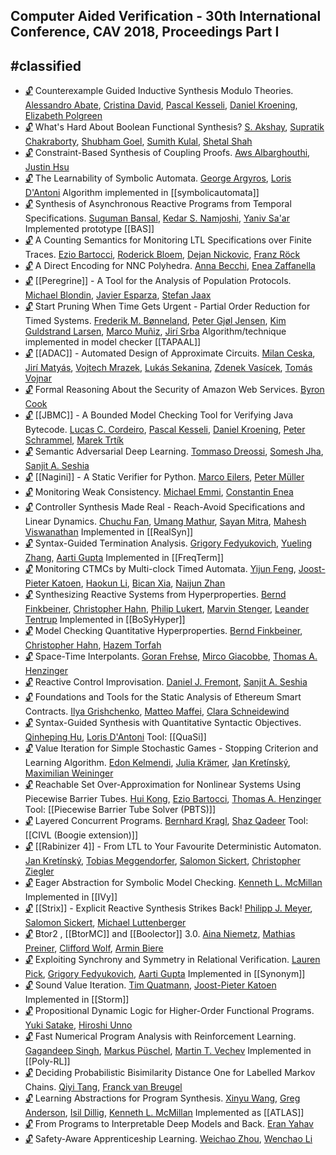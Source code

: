 ## Computer Aided Verification - 30th International Conference, CAV 2018, Proceedings Part I
#classified
---
-	[🔓](https://doi.org/10.1007/978-3-319-96145-3_15) Counterexample Guided Inductive Synthesis Modulo Theories.
	[Alessandro Abate](https://dblp.org/pid/19/3904.html), [Cristina David](https://dblp.org/pid/01/3840.html), [Pascal Kesseli](https://dblp.org/pid/168/8498.html), [Daniel Kroening](https://dblp.org/pid/k/DanielKroening.html), [Elizabeth Polgreen](https://dblp.org/pid/183/7353.html)
-	[🔓](https://doi.org/10.1007/978-3-319-96145-3_14) What's Hard About Boolean Functional Synthesis?
	[S. Akshay](https://dblp.org/pid/28/6534.html), [Supratik Chakraborty](https://dblp.org/pid/34/4525.html), [Shubham Goel](https://dblp.org/pid/194/2742.html), [Sumith Kulal](https://dblp.org/pid/180/9770.html), [Shetal Shah](https://dblp.org/pid/41/3254.html)
-	[🔓](https://doi.org/10.1007/978-3-319-96145-3_18) Constraint-Based Synthesis of Coupling Proofs.
	[Aws Albarghouthi](https://dblp.org/pid/90/8295.html), [Justin Hsu](https://dblp.org/pid/35/10964.html)
-	[🔓](https://doi.org/10.1007/978-3-319-96145-3_23) The Learnability of Symbolic Automata.
	[George Argyros](https://dblp.org/pid/145/1793.html), [Loris D'Antoni](https://dblp.org/pid/85/770.html)
	Algorithm implemented in [[symbolicautomata]]
-	[🔓](https://doi.org/10.1007/978-3-319-96145-3_20) Synthesis of Asynchronous Reactive Programs from Temporal Specifications.
	[Suguman Bansal](https://dblp.org/pid/217/4777.html), [Kedar S. Namjoshi](https://dblp.org/pid/96/6348.html), [Yaniv Sa'ar](https://dblp.org/pid/58/1051.html)
	Implemented prototype [[BAS]]
-	[🔓](https://doi.org/10.1007/978-3-319-96145-3_29) A Counting Semantics for Monitoring LTL Specifications over Finite Traces.
	[Ezio Bartocci](https://dblp.org/pid/b/EzioBartocci.html), [Roderick Bloem](https://dblp.org/pid/80/1300.html), [Dejan Nickovic](https://dblp.org/pid/60/1425.html), [Franz Röck](https://dblp.org/pid/39/8503.html)
-	[🔓](https://doi.org/10.1007/978-3-319-96145-3_13) A Direct Encoding for NNC Polyhedra.
	[Anna Becchi](https://dblp.org/pid/210/2636.html), [Enea Zaffanella](https://dblp.org/pid/01/1396.html)
-	[🔓](https://doi.org/10.1007/978-3-319-96145-3_34) [[Peregrine]] - A Tool for the Analysis of Population Protocols.
	[Michael Blondin](https://dblp.org/pid/117/6024.html), [Javier Esparza](https://dblp.org/pid/e/JEsparza.html), [Stefan Jaax](https://dblp.org/pid/182/9266.html)
-	[🔓](https://doi.org/10.1007/978-3-319-96145-3_28) Start Pruning When Time Gets Urgent - Partial Order Reduction for Timed Systems.
	[Frederik M. Bønneland](https://dblp.org/pid/220/0647.html), [Peter Gjøl Jensen](https://dblp.org/pid/144/4964.html), [Kim Guldstrand Larsen](https://dblp.org/pid/l/KimGuldstrandLarsen.html), [Marco Muñiz](https://dblp.org/pid/12/9960.html), [Jirí Srba](https://dblp.org/pid/s/JiriSrba.html)
	Algorithm/technique implemented in model checker [[TAPAAL]]
-	[🔓](https://doi.org/10.1007/978-3-319-96145-3_35) [[ADAC]] - Automated Design of Approximate Circuits.
	[Milan Ceska](https://dblp.org/pid/213/3728.html), [Jirí Matyás](https://dblp.org/pid/211/0035.html), [Vojtech Mrazek](https://dblp.org/pid/157/1370.html), [Lukás Sekanina](https://dblp.org/pid/49/5896.html), [Zdenek Vasícek](https://dblp.org/pid/07/1601.html), [Tomás Vojnar](https://dblp.org/pid/51/533.html)
-	[🔓](https://doi.org/10.1007/978-3-319-96145-3_3) Formal Reasoning About the Security of Amazon Web Services.
	[Byron Cook](https://dblp.org/pid/36/113.html)
-	[🔓](https://doi.org/10.1007/978-3-319-96145-3_10) [[JBMC]] - A Bounded Model Checking Tool for Verifying Java Bytecode.
	[Lucas C. Cordeiro](https://dblp.org/pid/42/4311.html), [Pascal Kesseli](https://dblp.org/pid/168/8498.html), [Daniel Kroening](https://dblp.org/pid/k/DanielKroening.html), [Peter Schrammel](https://dblp.org/pid/23/8898.html), [Marek Trtík](https://dblp.org/pid/24/9889.html)
-	[🔓](https://doi.org/10.1007/978-3-319-96145-3_1) Semantic Adversarial Deep Learning.
	[Tommaso Dreossi](https://dblp.org/pid/117/9140.html), [Somesh Jha](https://dblp.org/pid/j/SomeshJha.html), [Sanjit A. Seshia](https://dblp.org/pid/s/SanjitASeshia.html)
-	[🔓](https://doi.org/10.1007/978-3-319-96145-3_33) [[Nagini]] - A Static Verifier for Python.
	[Marco Eilers](https://dblp.org/pid/217/4745.html), [Peter Müller](https://dblp.org/pid/m/PMuller1.html)
-	[🔓](https://doi.org/10.1007/978-3-319-96145-3_26) Monitoring Weak Consistency.
	[Michael Emmi](https://dblp.org/pid/76/5819.html), [Constantin Enea](https://dblp.org/pid/72/2839.html)
-	[🔓](https://doi.org/10.1007/978-3-319-96145-3_19) Controller Synthesis Made Real - Reach-Avoid Specifications and Linear Dynamics.
	[Chuchu Fan](https://dblp.org/pid/127/1756.html), [Umang Mathur](https://dblp.org/pid/137/7835.html), [Sayan Mitra](https://dblp.org/pid/07/3797.html), [Mahesh Viswanathan](https://dblp.org/pid/23/2759-1.html)
	Implemented in [[RealSyn]]
-	[🔓](https://doi.org/10.1007/978-3-319-96145-3_7) Syntax-Guided Termination Analysis.
	[Grigory Fedyukovich](https://dblp.org/pid/43/8810.html), [Yueling Zhang](https://dblp.org/pid/76/10611.html), [Aarti Gupta](https://dblp.org/pid/18/2229.html)
	Implemented in [[FreqTerm]]
-	[🔓](https://doi.org/10.1007/978-3-319-96145-3_27) Monitoring CTMCs by Multi-clock Timed Automata.
	[Yijun Feng](https://dblp.org/pid/138/5942.html), [Joost-Pieter Katoen](https://dblp.org/pid/k/JoostPieterKatoen.html), [Haokun Li](https://dblp.org/pid/213/7996.html), [Bican Xia](https://dblp.org/pid/07/587.html), [Naijun Zhan](https://dblp.org/pid/63/1911.html)
-	[🔓](https://doi.org/10.1007/978-3-319-96145-3_16) Synthesizing Reactive Systems from Hyperproperties.
	[Bernd Finkbeiner](https://dblp.org/pid/73/4443.html), [Christopher Hahn](https://dblp.org/pid/91/9661.html), [Philip Lukert](https://dblp.org/pid/223/5136.html), [Marvin Stenger](https://dblp.org/pid/189/1078.html), [Leander Tentrup](https://dblp.org/pid/143/2715.html)
	Implemented in [[BoSyHyper]]
-	[🔓](https://doi.org/10.1007/978-3-319-96145-3_8) Model Checking Quantitative Hyperproperties.
	[Bernd Finkbeiner](https://dblp.org/pid/73/4443.html), [Christopher Hahn](https://dblp.org/pid/91/9661.html), [Hazem Torfah](https://dblp.org/pid/140/9733.html)
-	[🔓](https://doi.org/10.1007/978-3-319-96145-3_25) Space-Time Interpolants.
	[Goran Frehse](https://dblp.org/pid/95/3625.html), [Mirco Giacobbe](https://dblp.org/pid/134/7846.html), [Thomas A. Henzinger](https://dblp.org/pid/h/ThomasAHenzinger.html)
-	[🔓](https://doi.org/10.1007/978-3-319-96145-3_17) Reactive Control Improvisation.
	[Daniel J. Fremont](https://dblp.org/pid/144/7602.html), [Sanjit A. Seshia](https://dblp.org/pid/s/SanjitASeshia.html)
-	[🔓](https://doi.org/10.1007/978-3-319-96145-3_4) Foundations and Tools for the Static Analysis of Ethereum Smart Contracts.
	[Ilya Grishchenko](https://dblp.org/pid/180/7263.html), [Matteo Maffei](https://dblp.org/pid/25/3571.html), [Clara Schneidewind](https://dblp.org/pid/215/5466.html)
-	[🔓](https://doi.org/10.1007/978-3-319-96145-3_21) Syntax-Guided Synthesis with Quantitative Syntactic Objectives.
	[Qinheping Hu](https://dblp.org/pid/201/4822.html), [Loris D'Antoni](https://dblp.org/pid/85/770.html)
	Tool: [[QuaSi]]
-	[🔓](https://doi.org/10.1007/978-3-319-96145-3_36) Value Iteration for Simple Stochastic Games - Stopping Criterion and Learning Algorithm.
	[Edon Kelmendi](https://dblp.org/pid/140/7385.html), [Julia Krämer](https://dblp.org/pid/132/6988.html), [Jan Kretínský](https://dblp.org/pid/95/6511.html), [Maximilian Weininger](https://dblp.org/pid/194/2910.html)
-	[🔓](https://doi.org/10.1007/978-3-319-96145-3_24) Reachable Set Over-Approximation for Nonlinear Systems Using Piecewise Barrier Tubes.
	[Hui Kong](https://dblp.org/pid/94/1836.html), [Ezio Bartocci](https://dblp.org/pid/b/EzioBartocci.html), [Thomas A. Henzinger](https://dblp.org/pid/h/ThomasAHenzinger.html)
	Tool: [[Piecewise Barrier Tube Solver (PBTS)]]
-	[🔓](https://doi.org/10.1007/978-3-319-96145-3_5) Layered Concurrent Programs.
	[Bernhard Kragl](https://dblp.org/pid/138/6924.html), [Shaz Qadeer](https://dblp.org/pid/q/ShazQadeer.html)
	Tool: [[CIVL (Boogie extension)]]
-	[🔓](https://doi.org/10.1007/978-3-319-96145-3_30) [[Rabinizer 4]] - From LTL to Your Favourite Deterministic Automaton.
	[Jan Kretínský](https://dblp.org/pid/95/6511.html), [Tobias Meggendorfer](https://dblp.org/pid/194/2764.html), [Salomon Sickert](https://dblp.org/pid/129/1369.html), [Christopher Ziegler](https://dblp.org/pid/223/5064.html)
-	[🔓](https://doi.org/10.1007/978-3-319-96145-3_11) Eager Abstraction for Symbolic Model Checking.
	[Kenneth L. McMillan](https://dblp.org/pid/m/KennethLMcMillan.html)
	Implemented in [[IVy]]
-	[🔓](https://doi.org/10.1007/978-3-319-96145-3_31) [[Strix]] - Explicit Reactive Synthesis Strikes Back!
	[Philipp J. Meyer](https://dblp.org/pid/118/3833.html), [Salomon Sickert](https://dblp.org/pid/129/1369.html), [Michael Luttenberger](https://dblp.org/pid/62/964.html)
-	[🔓](https://doi.org/10.1007/978-3-319-96145-3_32) Btor2 , [[BtorMC]] and [[Boolector]] 3.0.
	[Aina Niemetz](https://dblp.org/pid/115/4373.html), [Mathias Preiner](https://dblp.org/pid/115/4371.html), [Clifford Wolf](https://dblp.org/pid/121/1469.html), [Armin Biere](https://dblp.org/pid/b/ArminBiere.html)
-	[🔓](https://doi.org/10.1007/978-3-319-96145-3_9) Exploiting Synchrony and Symmetry in Relational Verification.
	[Lauren Pick](https://dblp.org/pid/223/5412.html), [Grigory Fedyukovich](https://dblp.org/pid/43/8810.html), [Aarti Gupta](https://dblp.org/pid/18/2229.html)
	Implemented in [[Synonym]]
-	[🔓](https://doi.org/10.1007/978-3-319-96145-3_37) Sound Value Iteration.
	[Tim Quatmann](https://dblp.org/pid/162/9630.html), [Joost-Pieter Katoen](https://dblp.org/pid/k/JoostPieterKatoen.html)
	Implemented in [[Storm]]
-	[🔓](https://doi.org/10.1007/978-3-319-96145-3_6) Propositional Dynamic Logic for Higher-Order Functional Programs.
	[Yuki Satake](https://dblp.org/pid/211/9273.html), [Hiroshi Unno](https://dblp.org/pid/24/6058.html)
-	[🔓](https://doi.org/10.1007/978-3-319-96145-3_12) Fast Numerical Program Analysis with Reinforcement Learning.
	[Gagandeep Singh](https://dblp.org/pid/64/3747-1.html), [Markus Püschel](https://dblp.org/pid/37/6355.html), [Martin T. Vechev](https://dblp.org/pid/93/2189.html)
	Implemented in [[Poly-RL]]
-	[🔓](https://doi.org/10.1007/978-3-319-96145-3_39) Deciding Probabilistic Bisimilarity Distance One for Labelled Markov Chains.
	[Qiyi Tang](https://dblp.org/pid/184/8455-1.html), [Franck van Breugel](https://dblp.org/pid/89/3661.html)
-	[🔓](https://doi.org/10.1007/978-3-319-96145-3_22) Learning Abstractions for Program Synthesis.
	[Xinyu Wang](https://dblp.org/pid/68/1277-6.html), [Greg Anderson](https://dblp.org/pid/53/6132.html), [Isil Dillig](https://dblp.org/pid/85/3688.html), [Kenneth L. McMillan](https://dblp.org/pid/m/KennethLMcMillan.html)
	Implemented as [[ATLAS]]
-	[🔓](https://doi.org/10.1007/978-3-319-96145-3_2) From Programs to Interpretable Deep Models and Back.
	[Eran Yahav](https://dblp.org/pid/54/5133.html)
-	[🔓](https://doi.org/10.1007/978-3-319-96145-3_38) Safety-Aware Apprenticeship Learning.
	[Weichao Zhou](https://dblp.org/pid/207/8077.html), [Wenchao Li](https://dblp.org/pid/23/5721.html)
